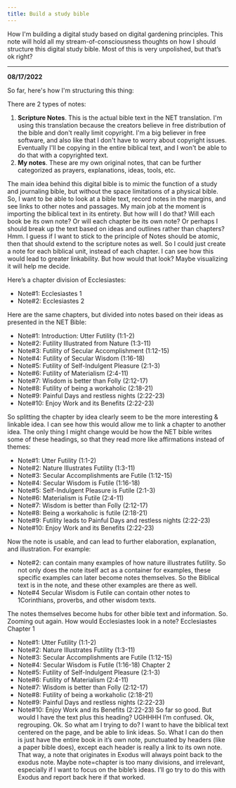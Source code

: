 ```yaml
---
title: Build a study bible
---
```


How I'm building a digital study based on digital gardening principles. This note will hold all my stream-of-consciousness thoughts on how I should structure this digital study bible. Most of this is very unpolished, but that’s ok right? 

---

**08/17/2022**

So far, here's how I'm structuring this thing:

There are 2 types of notes:

1. **Scripture Notes**. This is the actual bible text in the NET translation. I'm using this translation because the creators believe in free distribution of the bible and don't really limit copyright. I'm a big believer in free software, and also like that I don't have to worry about copyright issues. Eventually I'll be copying in the entire biblical text, and I won't be able to do that with a copyrighted text. 
2. **My notes**. These are my own original notes, that can be further categorized as prayers, explanations, ideas, tools, etc. 

The main idea behind this digital bible is to mimic the function of a study and journaling bible, but without the space limitations of a physical bible. So, I want to be able to look at a bible text, record notes in the margins, and see links to other notes and passages. 
My main job at the moment is importing the biblical text in its entirety. 
But how will I do that? Will each book be its own note? Or will each chapter be its own note? Or perhaps I should break up the text based on ideas and outlines rather than chapters? 
Hmm. 
I guess if I want to stick to the principle of Notes should be atomic, then that should extend to the scripture notes as well. So I could just create a note for each biblical unit, instead of each chapter. I can see how this would lead to greater linkability. 
But how would that look? Maybe visualizing it will help me decide. 

Here’s a chapter division of Ecclesiastes: 

-	Note#1: Ecclesiastes 1
-	Note#2: Ecclesiastes 2

Here are the same chapters, but divided into notes based on their ideas as presented in the NET Bible: 

-	Note#1: Introduction: Utter Futility (1:1-2)
-	Note#2: Futility Illustrated from Nature (1:3-11)
-	Note#3: Futility of Secular Accomplishment (1:12-15)
-	Note#4: Futility of Secular Wisdom (1:16-18)
-	Note#5: Futility of Self-Indulgent Pleasure (2:1-3)
-	Note#6: Futility of Materialism (2:4-11)
-	Note#7: Wisdom is better than Folly (2:12-17)
-	Note#8: Futility of being a workaholic (2:18-21)
-	Note#9: Painful Days and restless nights (2:22-23)
-	Note#10: Enjoy Work and its Benefits (2:22-23)

So splitting the chapter by idea clearly seem to be the more interesting & linkable idea. I can see how this would allow me to link a chapter to another idea. The only thing I might change would be how the NET bible writes some of these headings, so that they read more like affirmations instead of themes:

-	Note#1: Utter Futility (1:1-2)
-	Note#2: Nature Illustrates Futility (1:3-11)
-	Note#3: Secular Accomplishments are Futile (1:12-15)
-	Note#4: Secular Wisdom is Futile (1:16-18)
-	Note#5: Self-Indulgent Pleasure is Futile (2:1-3)
-	Note#6: Materialism is Futile (2:4-11)
-	Note#7: Wisdom is better than Folly (2:12-17)
-	Note#8: Being a workaholic is futile (2:18-21)
-	Note#9: Futility leads to Painful Days and restless nights (2:22-23)
-	Note#10: Enjoy Work and its Benefits (2:22-23)

Now the note is usable, and can lead to further elaboration, explanation, and illustration. For example: 

-	Note#2: can contain many examples of how nature illustrates futility. So not only does the note itself act as a container for examples, these specific examples can later become notes themselves. So the Biblical text is in the note, and these other examples are there as well.
-	Note#4 Secular Wisdom is Futile can contain other notes to 1Corinthians, proverbs, and other wisdom texts. 

The notes themselves become hubs for other bible text and information. 
So. Zooming out again. How would Ecclesiastes look in a note?
Ecclesiastes
Chapter 1
-	Note#1: Utter Futility (1:1-2)
-	Note#2: Nature Illustrates Futility (1:3-11)
-	Note#3: Secular Accomplishments are Futile (1:12-15)
-	Note#4: Secular Wisdom is Futile (1:16-18)
Chapter 2
-	Note#5: Futility of Self-Indulgent Pleasure (2:1-3)
-	Note#6: Futility of Materialism (2:4-11)
-	Note#7: Wisdom is better than Folly (2:12-17)
-	Note#8: Futility of being a workaholic (2:18-21)
-	Note#9: Painful Days and restless nights (2:22-23)
-	Note#10: Enjoy Work and its Benefits (2:22-23)
So far so good. But would I have the text plus this heading? UGHHHH I’m confused. 
Ok, regrouping. 
Ok. 
So what am I trying to do? I want to have the biblical text centered on the page, and be able to link ideas. So. What I can do then is just have the entire book in it’s own note, punctuated by headers (like a paper bible does), except each header is really a link to its own note. That way, a note that originates in Exodus will always point back to the exodus note. 
Maybe note=chapter is too many divisions, and irrelevant, especially if I want to focus on the bible’s ideas. 
I’ll go try to do this with Exodus and report back here if that worked. 
